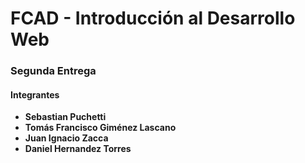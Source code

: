 # FCAD - Introducción al Desarrollo Web
### Segunda Entrega  

#### Integrantes
- **Sebastian Puchetti**
- **Tomás Francisco Giménez Lascano**  
- **Juan Ignacio Zacca**
- **Daniel Hernandez Torres**

